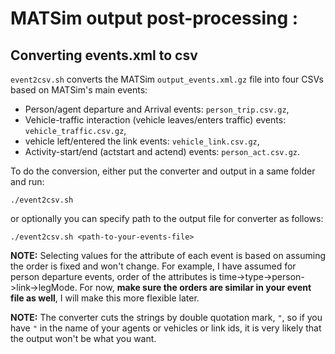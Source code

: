 # MATSim output post-processing :

## Converting events.xml to csv

`event2csv.sh` converts the MATSim `output_events.xml.gz` file into four CSVs based on MATSim's main events:
- Person/agent departure and Arrival events: `person_trip.csv.gz`,
- Vehicle-traffic interaction (vehicle leaves/enters traffic) events: `vehicle_traffic.csv.gz`,
- vehicle left/entered the link events: `vehicle_link.csv.gz`,
- Activity-start/end (actstart and actend) events: `person_act.csv.gz`.

To do the conversion, either put the converter and output in a same folder and run:
```
./event2csv.sh
```
or optionally you can specify path to the output file for converter as follows:
```
./event2csv.sh <path-to-your-events-file>
```

**NOTE:** Selecting values for the attribute of each event is based on assuming the order is fixed and won't change. For example, I have assumed for person departure events, order of the attributes is time->type->person->link->legMode. For now, **make sure the orders are similar in your event file as well**, I will make this more flexible later.

**NOTE:** The converter cuts the strings by double quotation mark, `"`, so if you have `"` in the name of your agents or vehicles or link ids, it is very likely that the output won't be what you want.
